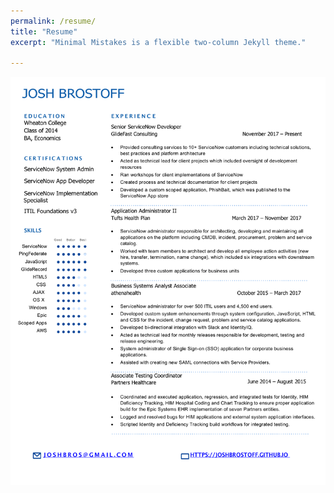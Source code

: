 ```yaml
---
permalink: /resume/
title: "Resume"
excerpt: "Minimal Mistakes is a flexible two-column Jekyll theme."

---
```


<a href="/assets/images/Josh Brostoff Resume.pdf"><img src="/assets/images/Josh Brostoff Resume.pdf"></a>
